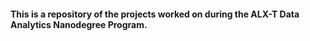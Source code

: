 #### This is a repository of the projects worked on during the ALX-T Data Analytics Nanodegree Program.
